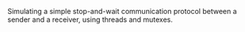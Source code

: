 Simulating a simple stop-and-wait communication protocol between a sender and a receiver, using threads and mutexes.
